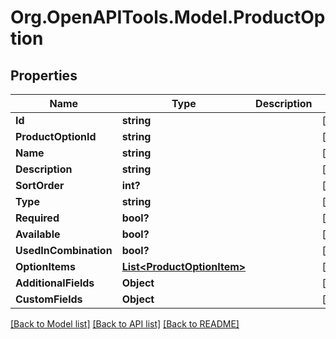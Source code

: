 # Org.OpenAPITools.Model.ProductOption

## Properties

Name | Type | Description | Notes
------------ | ------------- | ------------- | -------------
**Id** | **string** |  | [optional] 
**ProductOptionId** | **string** |  | [optional] 
**Name** | **string** |  | [optional] 
**Description** | **string** |  | [optional] 
**SortOrder** | **int?** |  | [optional] 
**Type** | **string** |  | [optional] 
**Required** | **bool?** |  | [optional] 
**Available** | **bool?** |  | [optional] 
**UsedInCombination** | **bool?** |  | [optional] 
**OptionItems** | [**List&lt;ProductOptionItem&gt;**](ProductOptionItem.md) |  | [optional] 
**AdditionalFields** | **Object** |  | [optional] 
**CustomFields** | **Object** |  | [optional] 

[[Back to Model list]](../README.md#documentation-for-models) [[Back to API list]](../README.md#documentation-for-api-endpoints) [[Back to README]](../README.md)

